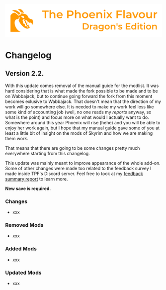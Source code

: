 ![image](images/Banner.webp)

# Changelog

## Version 2.2.

With this update comes removal of the manual guide for the modlist. It was hard considering that is what made the fork possible to be made and to be on Wabbajack, 
but to continue going forward the fork from this moment becomes exlusive to Wabbajack. That doesn't mean that the direction of my work will go somewhere else.
It is needed to make my work feel less like some kind of accounting job (well, no one reads my _reports_ anyway, so what is the point) and 
focus more on what would I actually want to do. Somewhere around this year Phoenix will rise (hehe) and you will be able to enjoy her work again, but
I hope that my manual guide gave some of you at least a little bit of insight on the mods of Skyrim and how we are making them work.

That means that there are going to be some changes pretty much everywhere starting from this changelog. 

This update was mainly meant to improve appearance of the whole add-on. Some of other changes were made too related to the feedback survey I made inside TPF's Discord server.
Feel free to took at my [feedback summary report]() to learn more.

**New save is required.**

### Changes

* xxx

### Removed Mods

* xxx

### Added Mods

* xxx

### Updated Mods

* xxx
